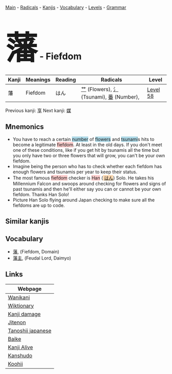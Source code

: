 <style> bigfont {font-size: 100px}</style>
[Main](../index.md) -
[Radicals](../radicals.md) -
[Kanjis](../kanjis.md) -
[Vocabulary](../vocabulary.md) -
[Levels](../levels.md) -
[Grammar](../grammar.md)
# <bigfont> 藩</bigfont> - Fiefdom 

| Kanji | Meanings | Reading | Radicals | Level |
| --- | --- | --- | --- | --- |
| 藩 | Fiefdom | はん | [艹](../radicals/艹.md) (Flowers), [氵](../radicals/氵.md) (Tsunami), [番](../radicals/番.md) (Number),  | [Level 58](../levels/wk_level58.md) |

Previous kanji: [享](享.md) Next kanji: [媒](媒.md) 

## Mnemonics
 * You have to reach a certain <span style="background-color:#ADD8E6"> number</span> of <span style="background-color:#ADD8E6"> flowers</span> and <span style="background-color:#ADD8E6"> tsunami</span>s hits to become a legitimate <span style="background-color:#ffcccb"> fiefdom</span>. At least in the old days. If you don't meet one of these conditions, like if you get hit by tsunamis all the time but you only have two or three flowers that will grow, you can't be your own fiefdom.
* Imagine being the person who has to check whether each fiefdom has enough flowers and tsunamis per year to keep their status.
* The most famous <span style="background-color:#ffcccb"> fiefdom</span> checker is <span style="background-color:#ffcccb"> Han</span> (<span style="background-color:#fed8b1"> [はん](https://jisho.org/search/はん)</span>) Solo. He takes his Millennium Falcon and swoops around checking for flowers and signs of past tsunamis and then he'll either say you can or cannot be your own fiefdom. Thanks Han Solo!
* Picture Han Solo flying around Japan checking to make sure all the fiefdoms are up to code.


## Similar kanjis
 


## Vocabulary
 * [藩](../vocabulary/藩.md), (Fiefdom, Domain)
* [藩主](../vocabulary/藩.md), (Feudal Lord, Daimyo)



## Links 

| Webpage |
| --- |
| [Wanikani          ](https://www.wanikani.com/kanji/藩) |
| [Wiktionary        ](https://en.wiktionary.org/wiki/藩) |
| [Kanji damage      ](http://www.kanjidamage.com/kanji/search?utf8=✓&q=藩) |
| [Jitenon           ](https://jitenon.com/kanji/藩) |
| [Tanoshii japanese ](https://www.tanoshiijapanese.com/dictionary/kanji.cfm?k=藩) |
| [Baike             ](https://baike.baidu.com/item/藩) |
| [Kanji Alive       ](https://app.kanjialive.com/藩) |
| [Kanshudo          ](https://www.kanshudo.com/searchmn?q=藩) |
| [Koohii            ](https://kanji.koohii.com/study/kanji/藩) |
